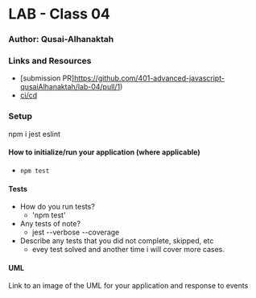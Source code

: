 # LAB - Class 04

### Author: Qusai-Alhanaktah

### Links and Resources

- [submission PR]https://github.com/401-advanced-javascript-qusaiAlhanaktah/lab-04/pull/1)
- [ci/cd](https://github.com/401-advanced-javascript-qusaiAlhanaktah/lab-04/actions)

### Setup
npm i jest eslint

#### How to initialize/run your application (where applicable)

- `npm test`

#### Tests

- How do you run tests?
     - 'npm test'
- Any tests of note?
     - jest --verbose --coverage
- Describe any tests that you did not complete, skipped, etc
     - evey test solved and another time i will cover more cases.
#### UML
Link to an image of the UML for your application and response to events